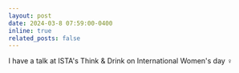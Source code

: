 ```yaml
---
layout: post
date: 2024-03-8 07:59:00-0400
inline: true
related_posts: false
---
```


I have a talk at ISTA's Think & Drink on International Women's day &#9792;
